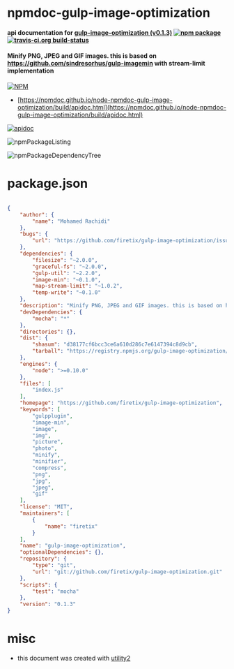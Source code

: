 # npmdoc-gulp-image-optimization

#### api documentation for  [gulp-image-optimization (v0.1.3)](https://github.com/firetix/gulp-image-optimization)  [![npm package](https://img.shields.io/npm/v/npmdoc-gulp-image-optimization.svg?style=flat-square)](https://www.npmjs.org/package/npmdoc-gulp-image-optimization) [![travis-ci.org build-status](https://api.travis-ci.org/npmdoc/node-npmdoc-gulp-image-optimization.svg)](https://travis-ci.org/npmdoc/node-npmdoc-gulp-image-optimization)

#### Minify PNG, JPEG and GIF images. this is based on https://github.com/sindresorhus/gulp-imagemin with stream-limit implementation

[![NPM](https://nodei.co/npm/gulp-image-optimization.png?downloads=true&downloadRank=true&stars=true)](https://www.npmjs.com/package/gulp-image-optimization)

- [https://npmdoc.github.io/node-npmdoc-gulp-image-optimization/build/apidoc.html](https://npmdoc.github.io/node-npmdoc-gulp-image-optimization/build/apidoc.html)

[![apidoc](https://npmdoc.github.io/node-npmdoc-gulp-image-optimization/build/screenCapture.buildCi.browser.%252Ftmp%252Fbuild%252Fapidoc.html.png)](https://npmdoc.github.io/node-npmdoc-gulp-image-optimization/build/apidoc.html)

![npmPackageListing](https://npmdoc.github.io/node-npmdoc-gulp-image-optimization/build/screenCapture.npmPackageListing.svg)

![npmPackageDependencyTree](https://npmdoc.github.io/node-npmdoc-gulp-image-optimization/build/screenCapture.npmPackageDependencyTree.svg)



# package.json

```json

{
    "author": {
        "name": "Mohamed Rachidi"
    },
    "bugs": {
        "url": "https://github.com/firetix/gulp-image-optimization/issues"
    },
    "dependencies": {
        "filesize": "~2.0.0",
        "graceful-fs": "~2.0.0",
        "gulp-util": "~2.2.0",
        "image-min": "~0.1.0",
        "map-stream-limit": "~1.0.2",
        "temp-write": "~0.1.0"
    },
    "description": "Minify PNG, JPEG and GIF images. this is based on https://github.com/sindresorhus/gulp-imagemin with stream-limit implementation",
    "devDependencies": {
        "mocha": "*"
    },
    "directories": {},
    "dist": {
        "shasum": "d38177cf6bcc3ce6a610d286c7e6147394c8d9cb",
        "tarball": "https://registry.npmjs.org/gulp-image-optimization/-/gulp-image-optimization-0.1.3.tgz"
    },
    "engines": {
        "node": ">=0.10.0"
    },
    "files": [
        "index.js"
    ],
    "homepage": "https://github.com/firetix/gulp-image-optimization",
    "keywords": [
        "gulpplugin",
        "image-min",
        "image",
        "img",
        "picture",
        "photo",
        "minify",
        "minifier",
        "compress",
        "png",
        "jpg",
        "jpeg",
        "gif"
    ],
    "license": "MIT",
    "maintainers": [
        {
            "name": "firetix"
        }
    ],
    "name": "gulp-image-optimization",
    "optionalDependencies": {},
    "repository": {
        "type": "git",
        "url": "git://github.com/firetix/gulp-image-optimization.git"
    },
    "scripts": {
        "test": "mocha"
    },
    "version": "0.1.3"
}
```



# misc
- this document was created with [utility2](https://github.com/kaizhu256/node-utility2)
